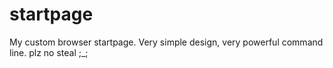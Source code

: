 # startpage
My custom browser startpage. Very simple design, very powerful command line. plz no steal ;_;
